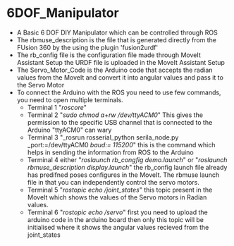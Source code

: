 # 6DOF_Manipulator
- A Basic 6 DOF DIY Manipulator which can be controlled through ROS 
- The rbmuse_description is the file that is generated directly from the FUsion 360 by the using the plugin 'fusion2urdf'
- The rb_config file is the configuration file made through MoveIt Assistant Setup the URDF file is uploaded in the MoveIt Assistant Setup
- The Servo_Motor_Code is the Arduino code that accepts the radian values from the MoveIt and convert it into angular values and pass it to the Servo Motor
- To connect the Arduino with the ROS you need to use few commands, you need to open multiple terminals.
   - Terminal 1 "_roscore_"
   - Terminal 2 "_sudo chmod a+rw /dev/ttyACM0_" This gives the permission to the specific USB channel that is connected to the Arduino "ttyACM0" can wary
   - Terminal 3 "_rosrun rosserial_python serila_node.py _port:=/dev/ttyACM0 _baud:= 115200_" this is the command which helps in sending the information from ROS to the Arduino
   - Terminal 4 either "_roslaunch rb_congfig demo.launch_" or "_roslaunch rbmuse_description display.launch_" the rb_config launch file already has predifned poses configures in the MoveIt.
     The rbmuse launch file in that you can independently control the servo motors.
   - Terminal 5 "_rostopic echo /joint_states_" this topic present in the MoveIt which shows the values of the Servo motors in Radian values.
   - Terminal 6 "_rostopic echo /servo_" first you need to upload the arduino code in the arduino board then only this topic will be initialised where it shows the angular values recieved from the 
     joint_states
